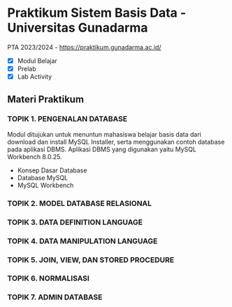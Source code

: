 # Praktikum Sistem Basis Data - Universitas Gunadarma
PTA 2023/2024 - https://praktikum.gunadarma.ac.id/

 - [x] Modul Belajar
 - [x] Prelab
 - [x] Lab Activity

## Materi Praktikum
### TOPIK 1. PENGENALAN DATABASE

Modul ditujukan untuk menuntun mahasiswa belajar basis data dari download dan install MySQL Installer, serta menggunakan contoh database pada aplikasi DBMS. Aplikasi DBMS yang digunakan yaitu MySQL Workbench 8.0.25.
- Konsep Dasar Database
- Database MySQL
- MySQL Workbench

### TOPIK 2. MODEL DATABASE RELASIONAL


### TOPIK 3. DATA DEFINITION LANGUAGE


### TOPIK 4. DATA MANIPULATION LANGUAGE


### TOPIK 5. JOIN, VIEW, DAN STORED PROCEDURE


### TOPIK 6. NORMALISASI


### TOPIK 7. ADMIN DATABASE

